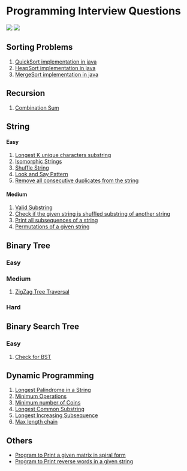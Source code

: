 # Programming Interview Questions
<a href='https://github.com/jatinkumar762/ProgrammingInterviewQuestions#sorting-problems'><img src='https://img.shields.io/badge/Sorting-Problems-green' /></a>
<a href='https://github.com/jatinkumar762/ProgrammingInterviewQuestions#string-problems'><img src='https://img.shields.io/badge/String-Problems-red' /></a>

## Sorting Problems
  1. [QuickSort implementation in java](QuickSort.java)
  2. [HeapSort implementation in java](HeapSort.java)
  3. [MergeSort implementation in java](MergeSort.java)

## Recursion
  1. [Combination Sum](./Recursion/CombinationSum.md)

## String
   #### Easy
   1. [Longest K unique characters substring](./String/LongestKUniqueCharactersSubstring.md)
   2. [Isomorphic Strings](./String/IsomorphicStrings.md)
   3. [Shuffle String](./String/ShuffleString.md)
   4. [Look and Say Pattern](./String/LookAndSayPattern.md)
   5. [Remove all consecutive duplicates from the string]()

   #### Medium
   1. [Valid Substring](./String/ValidSubstring.md)
   2. [Check if the given string is shuffled substring of another string](./String/ShuffleTwoStrings.md)
   3. [Print all subsequences of a string](/String/PrintAllSubSequences.md)
   4. [Permutations of a given string](./String/PermutationsString.md)

## Binary Tree
  ### Easy
  
  ### Medium
   1. [ZigZag Tree Traversal](ZigZagTreeTraversal.md)
    
  ### Hard

## Binary Search Tree
  ### Easy
  1. [Check for BST](./BST/checkBST.md)

## Dynamic Programming
  1. [Longest Palindrome in a String](LongPalSub.java)
  2. [Minimum Operations](MinimumOperations.md)
  3. [Minimum number of Coins](MinimumNumberOfCoins.md)
  4. [Longest Common Substring](LongestCommonSubstring.md)
  5. [Longest Increasing Subsequence](LongestIncreasingSubsequence.md)
  6. [Max length chain](Maxlengthchain.md)

## Others
- [Program to Print a given matrix in spiral form](https://github.com/jatinkumar762/ProgrammingInterviewQuestions/blob/master/SpiralMatrix.cpp)
- [Program to Print reverse words in a given string](https://github.com/jatinkumar762/ProgrammingInterviewQuestions/blob/master/ReverseWord.c)
